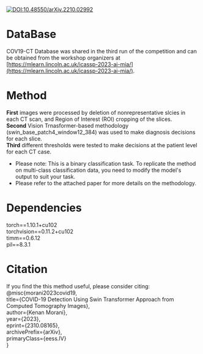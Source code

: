 [![DOI:10.48550/arXiv.2210.02992](http://img.shields.io/badge/DOI-10.48550/arXiv.2310.08165-B31B1B.svg)](https://doi.org/10.48550/arXiv.2310.08165)  

# DataBase
COV19-CT Database was shared in the third run of the competition and can be obtained from the workshop organizers at [https://mlearn.lincoln.ac.uk/icassp-2023-ai-mia/](https://mlearn.lincoln.ac.uk/icassp-2023-ai-mia/).

# Method
**First** images were processed by deletion of nonrepresentative slcies in each CT scan, and Region of Interest (ROI) cropping of the slices.  
**Second** Vision Trnasformer-based methodology (swin_base_patch4_window12_384) was used to make diagnosis decisions for each slice.  
**Third** different thresholds were tested to make decisions at the patient level for each CT case.
* Please note: This is a binary classification task. To replicate the method on multi-class classification data, you need to modify the model's output to suit your task.  
* Please refer to the attached paper for more details on the methodology.

# Dependencies
torch==1.10.1+cu102  
torchvision==0.11.2+cu102  
timm==0.6.12  
pil==8.3.1   

# Citation
If you find the this method useful, please consider citing:  
@misc{morani2023covid19,  
      title={COVID-19 Detection Using Swin Transformer Approach from Computed Tomography Images},  
      author={Kenan Morani},  
      year={2023},  
      eprint={2310.08165},  
      archivePrefix={arXiv},  
      primaryClass={eess.IV}  
}
